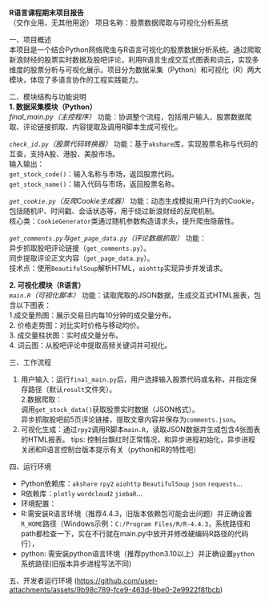 **R语言课程期末项目报告**  
（交作业用，无其他用途）
项目名称：股票数据爬取与可视化分析系统

一、项目概述  
本项目是一个结合Python网络爬虫与R语言可视化的股票数据分析系统。通过爬取新浪财经的股票实时数据及股吧评论，利用R语言生成交互式图表和词云，实现多维度的股票分析与可视化展示。项目分为数据采集（Python）和可视化（R）两大模块，体现了多语言协作的工程实践能力。

二、模块结构与功能说明  
**1. 数据采集模块（Python）**  
*final_main.py（主控程序）*
功能：协调整个流程，包括用户输入、股票数据爬取、评论链接抓取、内容提取及调用R脚本生成可视化。
  
*`check_id.py`（股票代码转换器）*
功能：基于`akshare`库，实现股票名称与代码的互查，支持A股、港股、美股市场。  
输入输出：  
`get_stock_code()`：输入名称与市场，返回股票代码。  
`get_stock_name()`：输入代码与市场，返回股票名称。 

*`get_cookie.py`（反爬Cookie生成器）*
功能：动态生成模拟用户行为的Cookie，包括随机IP、时间戳、会话状态等，用于绕过新浪财经的反爬机制。  
核心类：`CookieGenerator`类通过随机参数构造请求头，提升爬虫隐蔽性。  

*`get_comments.py`与`get_page_data.py`（评论数据抓取）*
功能：  
异步抓取股吧评论链接（`get_comments.py`）。  
同步提取评论正文内容（`get_page_data.py`）。  
技术点：使用`BeautifulSoup`解析HTML，`aiohttp`实现异步并发请求。  

**2. 可视化模块（R语言）**  
*`main.R`（可视化脚本）*
功能：读取爬取的JSON数据，生成交互式HTML报表，包含以下图表：  
1.成交量热图：展示交易日内每10分钟的成交量分布。  
2. 价格走势图：对比实时价格与移动均价。  
3. 成交量柱状图：实时成交量分布。  
4. 词云图：从股吧评论中提取高频关键词并可视化。  

三、工作流程  
1. 用户输入：运行`final_main.py`后，用户选择输入股票代码或名称，并指定保存路径（默认`result`文件夹）。  
2.数据爬取：  
调用`get_stock_data()`获取股票实时数据（JSON格式）。  
异步抓取股吧前5页评论链接，提取文章内容并保存为`comments.json`。  
3. 可视化生成：通过`rpy2`调用R脚本`main.R`，读取JSON数据并生成包含4张图表的HTML报表。
tips:
控制台飘红时正常情况，和异步进程初始化，异步进程关闭和R语言控制台版本提示有关（python和R的特性吧）

四、运行环境  
- Python依赖库：`akshare` `rpy2` `aiohttp` `BeautifulSoup` `json` `requests`...  
- R依赖库：`plotly` `wordcloud2` `jiebaR`...
- 环境配置：
- R:需安装R语言环境（推荐4.4.3，旧版本依赖包可能会出问题）并正确设置`R_HOME`路径（Windows示例：`C:/Program Files/R/R-4.4.3`，系统路径和path都检查一下，实在不行就在main.py中放开并修改硬编码R路径的代码行），
- python: 需安装python语言环境（推荐python3.10以上）并正确设置`python`系统路径(旧版本异步进程写法不同)
  
五、开发者运行环境
(https://github.com/user-attachments/assets/9b98c789-fce9-463d-9be0-2e9922f8fbcb)

